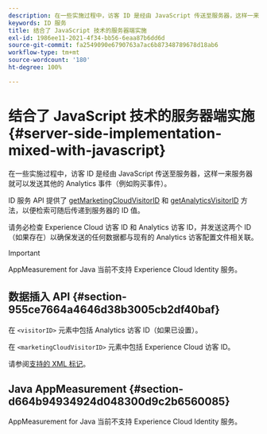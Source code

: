 ```yaml
---
description: 在一些实施过程中，访客 ID 是经由 JavaScript 传送至服务器，这样一来服务器就可以发送其他的 Analytics 事件（例如购买事件）。
keywords: ID 服务
title: 结合了 JavaScript 技术的服务器端实施
exl-id: 1986ee11-2021-4f34-bb56-6eaa87b6dd6d
source-git-commit: fa2549090e6790763a7ac6b87348789678d18ab6
workflow-type: tm+mt
source-wordcount: '180'
ht-degree: 100%

---
```


# 结合了 JavaScript 技术的服务器端实施 {#server-side-implementation-mixed-with-javascript}

在一些实施过程中，访客 ID 是经由 JavaScript 传送至服务器，这样一来服务器就可以发送其他的 Analytics 事件（例如购买事件）。

ID 服务 API 提供了 [getMarketingCloudVisitorID](../../library/get-set/getmcvid.md) 和 [getAnalyticsVisitorID](../../library/get-set/getanalyticsvisitorid.md) 方法，以便检索可随后传递到服务器的 ID 值。

请务必检查 Experience Cloud 访客 ID 和 Analytics 访客 ID，并发送这两个 ID（如果存在）以确保发送的任何数据都与现有的 Analytics 访客配置文件相关联。

>[!IMPORTANT]
>
>AppMeasurement for Java 当前不支持 Experience Cloud Identity 服务。

## 数据插入 API {#section-955ce7664a4646d38b3005cb2df40baf}

在 `<visitorID>` 元素中包括 Analytics 访客 ID（如果已设置）。

在 `<marketingCloudVisitorID>` 元素中包括 Experience Cloud 访客 ID。

请参阅[支持的 XML 标记](https://developer.adobe.com/)。

## Java AppMeasurement {#section-d664b94934924d048300d9c2b6560085}

AppMeasurement for Java 当前不支持 Experience Cloud Identity 服务。
